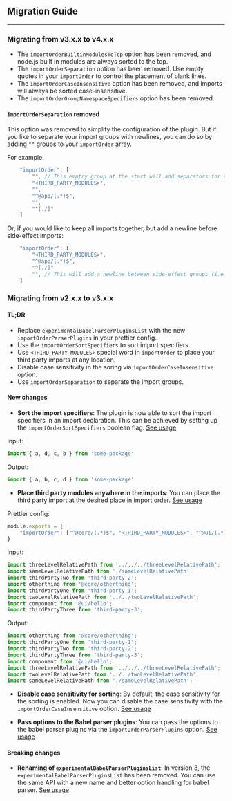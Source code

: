 ## Migration Guide

---

### Migrating from v3.x.x to v4.x.x

- The `importOrderBuiltinModulesToTop` option has been removed, and node.js built in modules are always sorted to the top.
- The `importOrderSeparation` option has been removed.  Use empty quotes in your `importOrder` to control the placement of blank lines.
- The `importOrderCaseInsensitive` option has been removed, and imports will always be sorted case-insensitive.
- The `importOrderGroupNamespaceSpecifiers` option has been removed.

#### `importOrderSeparation` removed

This option was removed to simplify the configuration of the plugin. But if you like to separate your import groups with newlines, you can do so by adding `""` groups to your `importOrder` array.

For example:

```js
    "importOrder": [
        "", // This emptry group at the start will add separators for side-effect imports and node.js built-in modules
        "<THIRD_PARTY_MODULES>",
        "",
        "^@app/(.*)$",
        "",
        "^[./]"
    ]
```

Or, if you would like to keep all imports together, but add a newline before side-effect imports:

```js
    "importOrder": [
        "<THIRD_PARTY_MODULES>",
        "^@app/(.*)$",
        "^[./]"
        "", // This will add a newline between side-effect groups (i.e. the chunks that are sorted)
    ]
```

### Migrating from v2.x.x to v3.x.x

#### TL;DR

-   Replace `experimentalBabelParserPluginsList` with the new `importOrderParserPlugins` in your prettier config.
-   Use the `importOrderSortSpecifiers` to sort import specifiers.
-   Use `<THIRD_PARTY_MODULES>` special word in `importOrder` to place your third party imports at any location.
-   Disable case sensitivity in the soring via `importOrderCaseInsensitive` option.
-   Use `importOrderSeparation` to separate the import groups.

#### New changes

-   **Sort the import specifiers**:
    The plugin is now able to sort the import specifiers in an import declaration.
    This can be achieved by setting up the `importOrderSortSpecifiers` boolean flag.
    [See usage](../README.md#importordersortspecifiers)

Input:

```ts
import { a, d, c, b } from 'some-package'
```

Output:

```ts
import { a, b, c, d } from 'some-package'
```

-   **Place third party modules anywhere in the imports**:
    You can place the third party import at the desired place in import order. [See usage](../README.md#importorderseparation)

Prettier config:

```ts
module.exports = {
    "importOrder": ["^@core/(.*)$", "<THIRD_PARTY_MODULES>", "^@ui/(.*)$", "^[./]"]
}
```

Input:

```ts
import threeLevelRelativePath from '../../../threeLevelRelativePath';
import sameLevelRelativePath from './sameLevelRelativePath';
import thirdPartyTwo from 'third-party-2';
import otherthing from '@core/otherthing';
import thirdPartyOne from 'third-party-1';
import twoLevelRelativePath from '../../twoLevelRelativePath';
import component from '@ui/hello';
import thirdPartyThree from 'third-party-3';
```

Output:

```ts
import otherthing from '@core/otherthing';
import thirdPartyOne from 'third-party-1';
import thirdPartyTwo from 'third-party-2';
import thirdPartyThree from 'third-party-3';
import component from '@ui/hello';
import threeLevelRelativePath from '../../../threeLevelRelativePath';
import twoLevelRelativePath from '../../twoLevelRelativePath';
import sameLevelRelativePath from './sameLevelRelativePath';
```

-   **Disable case sensitivity for sorting**:
    By default, the case sensitivity for the sorting is enabled. Now you can disable
    the case sensitivity with the `importOrderCaseInsensitive` option. [See usage](../README.md#importordercaseinsensitive)

-   **Pass options to the Babel parser plugins**:
    You can pass the options to the babel parser plugins via the `importOrderParserPlugins` option. [See usage](../README.md#importorderparserplugins)

#### Breaking changes

-   **Renaming of `experimentalBabelParserPluginsList`**:
    In version 3, the `experimentalBabelParserPluginsList` has been removed. You can
    use the same API with a new name and better option handling for babel parser. [See usage](../README.md#importorderparserplugins)
